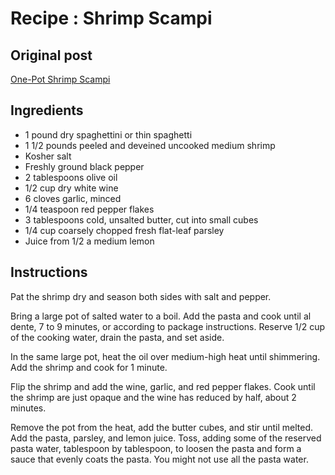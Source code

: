 # Recipe : Shrimp Scampi

## Original post

[One-Pot Shrimp Scampi](http://www.thekitchn.com/recipe-one-pot-shrimp-scampi-238048)

## Ingredients

- 1 pound dry spaghettini or thin spaghetti
- 1 1/2 pounds peeled and deveined uncooked medium shrimp
- Kosher salt
- Freshly ground black pepper
- 2 tablespoons olive oil
- 1/2 cup dry white wine
- 6 cloves garlic, minced
- 1/4 teaspoon red pepper flakes
- 3 tablespoons cold, unsalted butter, cut into small cubes
- 1/4 cup coarsely chopped fresh flat-leaf parsley
- Juice from 1/2 a medium lemon

## Instructions

Pat the shrimp dry and season both sides with salt and pepper.

Bring a large pot of salted water to a boil. Add the pasta and cook until al dente, 7 to 9 minutes, or according to package instructions. Reserve 1/2 cup of the cooking water, drain the pasta, and set aside.

In the same large pot, heat the oil over medium-high heat until shimmering. Add the shrimp and cook for 1 minute.

Flip the shrimp and add the wine, garlic, and red pepper flakes. Cook until the shrimp are just opaque and the wine has reduced by half, about 2 minutes.

Remove the pot from the heat, add the butter cubes, and stir until melted. Add the pasta, parsley, and lemon juice. Toss, adding some of the reserved pasta water, tablespoon by tablespoon, to loosen the pasta and form a sauce that evenly coats the pasta. You might not use all the pasta water.
